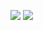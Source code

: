 <p align="left">
  <img src="https://github-readme-stats.vercel.app/api/top-langs/?username=OptioniaI&title_color=ffffff&text_color=daf7dc&bg_color=151515"/>
  <img src="https://github-readme-stats.vercel.app/api?username=OptioniaI&&show_icons=true&title_color=ffffff&icon_color=bb2acf&text_color=daf7dc&bg_color=151515"/>
</p>
